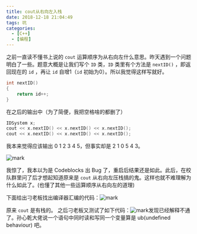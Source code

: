 ```yaml
---
title: cout从右向左入栈
date: 2018-12-18 21:04:49
tags: 坑
categories: 
  - [C++]
  - [编程]
---
```


之前一直读不懂书上说的 `cout` 运算顺序为从右向左什么意思。昨天遇到一个问题明白了一些。题意大概是让我们写个 `ID` 类，`ID` 类里有个方法是 `nextID()` ，即返回现在的 `id` ，再让 `id` 自增1（`id` 初始为0）。所以我觉得这样写就好。

```C++
int nextID()
{
    return id++;
}
```

在之后的输出中（为了简便，我把空格啥的都删了）

```C++
IDSystem x;
cout << x.nextID() << x.nextID() << x.nextID();
cout << x.nextID() << x.nextID() << x.nextID();
```

我本来觉得应该输出 0 1 2 3 4 5，但事实却是 2 1 0 5 4 3。

![mark](http://cmhblog.cfzhao.com/blog/20181218/9YfPs7CBO6CR.jpg)

我惊了，我本以为是 Codeblocks 出 Bug 了，重启后结果还是如此。此后，在校队群里问了后才想起知道原来是 `cout` 从右向左压栈搞的鬼。这样也就不难理解为什么如此了。(也懂了其他一些运算顺序从右向左的道理)

下面给出刁老板找出编译器汇编的代码：![mark](http://cmhblog.cfzhao.com/blog/20181218/bl9HYsHGn4zA.png)

原来 `cout` 是有栈的。
之后刁老板又测试了如下代码：![mark](http://cmhblog.cfzhao.com/blog/20181218/NK7N3KqhKHQJ.png)发现已经解释不通了。孙心乾大佬说一个语句中同时读和写同一个变量算是 ub(undefined behaviour) 吧。
